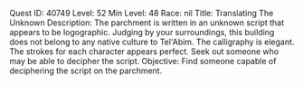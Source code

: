 Quest ID: 40749
Level: 52
Min Level: 48
Race: nil
Title: Translating The Unknown
Description: The parchment is written in an unknown script that appears to be logographic. Judging by your surroundings, this building does not belong to any native culture to Tel'Abim. The calligraphy is elegant. The strokes for each character appears perfect. Seek out someone who may be able to decipher the script.
Objective: Find someone capable of deciphering the script on the parchment.

